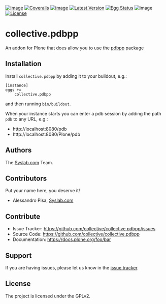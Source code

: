 [![image](https://github.com/collective/collective.pdbpp/actions/workflows/plone-package.yml/badge.svg)](https://github.com/collective/collective.pdbpp/actions/workflows/plone-package.yml)
[![Coveralls](https://coveralls.io/repos/github/collective/collective.pdbpp/badge.svg?branch=main)](https://coveralls.io/github/collective/collective.pdbpp?branch=main)
[![image](https://codecov.io/gh/collective/collective.pdbpp/branch/master/graph/badge.svg)](https://codecov.io/gh/collective/collective.pdbpp)
[![Latest Version](https://img.shields.io/pypi/v/collective.pdbpp.svg)](https://pypi.python.org/pypi/collective.pdbpp/)
[![Egg Status](https://img.shields.io/pypi/status/collective.pdbpp.svg)](https://pypi.python.org/pypi/collective.pdbpp)
![image](https://img.shields.io/pypi/pyversions/collective.pdbpp.svg?style=plastic%20%20%20:alt:%20Supported%20-%20Python%20Versions)
[![License](https://img.shields.io/pypi/l/collective.pdbpp.svg)](https://pypi.python.org/pypi/collective.pdbpp/)

# collective.pdbpp

An addon for Plone that does allow you to use the [pdbpp](https://github.com/pdbpp/pdbpp) package

## Installation

Install `collective.pdbpp` by adding it to your buildout, e.g.:

    [instance]
    eggs +=
        collective.pdbpp

and then running `bin/buildout`.

When your instance starts you can enter a pdb session by adding the path `pdb` to any URL, e.g.:

- http://localhost:8080/pdb
- http://localhost:8080/Plone/pdb


## Authors

The [Syslab.com](https://www.syslab.com) Team.

## Contributors

Put your name here, you deserve it!

- Alessandro Pisa, [Syslab.com](https://www.syslab.com)

## Contribute

- Issue Tracker:
  <https://github.com/collective/collective.pdbpp/issues>
- Source Code: <https://github.com/collective/collective.pdbpp>
- Documentation: <https://docs.plone.org/foo/bar>

## Support

If you are having issues, please let us know in the [issue tracker](https://github.com/collective/collective.pdbpp/issues).

## License

The project is licensed under the GPLv2.
